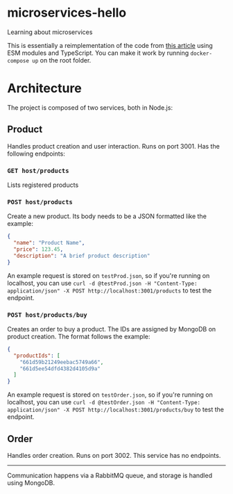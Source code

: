 # microservices-hello
Learning about microservices

This is essentially a reimplementation of the code from [this article](https://scanairobi.hashnode.dev/microservices-101-with-nodejs-and-rabbitmq) using ESM modules and TypeScript. You can make it work by running `docker-compose up` on the root folder.

# Architecture

The project is composed of two services, both in Node.js:

## Product
Handles product creation and user interaction. Runs on port 3001. Has the following endpoints:

### `GET host/products`
Lists registered products

### `POST host/products`
Create a new product. Its body needs to be a JSON formatted like the example:

```json
{
  "name": "Product Name",
  "price": 123.45,
  "description": "A brief product description"
}
```

An example request is stored on `testProd.json`, so if you're running on localhost, you can use `curl -d @testProd.json -H "Content-Type: application/json" -X POST http://localhost:3001/products` to test the endpoint.

### `POST host/products/buy`
Creates an order to buy a product. The IDs are assigned by MongoDB on product creation. The format follows the example:

```json
{
  "productIds": [
    "661d59b21249eebac5749a66",
    "661d5ee54dfd4382d4105d9a"
  ]
}
```

An example request is stored on `testOrder.json`, so if you're running on localhost, you can use `curl -d @testOrder.json -H "Content-Type: application/json" -X POST http://localhost:3001/products/buy` to test the endpoint.

## Order
Handles order creation. Runs on port 3002. This service has no endpoints.

---
Communication happens via a RabbitMQ queue, and storage is handled using MongoDB.
